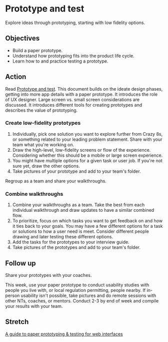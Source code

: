 # Prototype and test

Explore ideas through prototyping, starting with low fidelity options.

## Objectives

* Build a paper prototype.
* Understand how prototyping fits into the product life cycle.
* Learn how to and practice testing a prototype.

## Action

Read [Prototype and test](https://github.com/tnt-summer-academy/Curriculum/blob/main/Reference/Product%20decks/2.1%20-%20Prototype%20and%20test.pdf). This document builds on the ideate design phases, getting into more app details with a paper prototype. It introduces the role of UX designer. Large screen vs. small screen considerations are discussed. It introduces different tools for creating prototypes and describes the value of prototyping.

### Create low-fidelity prototypes

1. Individually, pick one solution you want to explore further from Crazy 8s, or something related to your leading problem statement. Share with your team what you're working on.
2. Draw the high-level, low-fidelity screens or flow of the experience. Considering whether this should be a mobile or large screen experience.
3. You might have multiple options for a given task or user job. If you're not sure yet, draw the other options.
4. Take pictures of your prototype and add to your team's folder.

Regroup as a team and share your walkthroughs.

### Combine walkthroughs

1. Combine your walkthroughs as a team. Take the best from each individual walkthrough and draw updates to have a similar combined flow.
2. To prioritize, focus on which tasks you want to get feedback on and how it ties back to your goals. You may have a few different options for a task or solutions to how a user need is meet. Consider different people drawing and later testing these different options.
3. Add the tasks for the prototypes to your interview guide.
4. Take pictures of the prototypes and add to your team's folder.

## Follow up

Share your prototypes with your coaches.

This week, use your paper prototype to conduct usability studies with people you live with, or local regulation permitting, people nearby. If in-person usability isn't possible, take pictures and do remote sessions with other NTs, coaches, or mentors. Conduct 2-3 by end of week and compile your results with your team.

## Stretch

[A guide to paper prototyping & testing for web interfaces](https://medium.com/digital-experience-design/a-guide-to-paper-prototyping-testing-for-web-interfaces-49e542ba765f)

